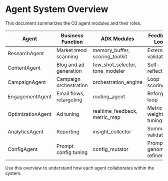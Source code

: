 # Agent System Overview

This document summarizes the O3 agent modules and their roles.

| Agent | Business Function | ADK Modules | Feedback Loop |
|-------|------------------|-------------|---------------|
| ResearchAgent | Market trend scanning | memory_buffer, scoring_toolkit | External validation |
| ContentAgent | Blog and ad generation | few_shot_selector, tone_modeler | Self-reflection |
| CampaignAgent | Campaign orchestration | orchestration_engine | Loop scoring |
| EngagementAgent | Email flows, retargeting | routing_agent | Reforge loop |
| OptimizationAgent | Ad tuning | realtime_feedback, metric_map | Metric-weighted tuning |
| AnalyticsAgent | Reporting | insight_collector | Summary validation |
| ConfigAgent | Prompt config tuning | config_mutator | Prompt genome refinement |

Use this overview to understand how each agent collaborates within the system.
